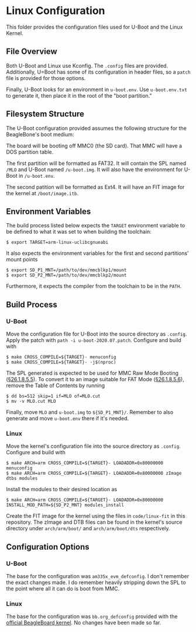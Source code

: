 # Linux Configuration

This folder provides the configuration files used for U-Boot and the Linux
Kernel.


## File Overview

Both U-Boot and Linux use Kconfig. The `.config` files are provided.
Additionally, U=Boot has some of its configuration in header files, so a `patch`
file is provided for those options.

Finally, U-Boot looks for an environment in `u-boot.env`. Use `u-boot.env.txt`
to generate it, then place it in the root of the "boot partition."


## Filesystem Structure

The U-Boot configuration provided assumes the following structure for the
BeagleBone's boot medium:

The board will be booting off MMC0 (the SD card). That MMC will have a DOS
partition table.

The first partition will be formatted as FAT32. It will contain the SPL named
`/MLO` and U-Boot named `/u-boot.img`. It will also have the environment for
U-Boot in `/u-boot.env`.

The second patition will be formatted as Ext4. It will have an FIT image for the
kernel at `/boot/image.itb`.


## Environment Variables

The build process listed below expects the `TARGET` environment variable to be
defined to what it was set to when building the toolchain:
```
$ export TARGET=arm-linux-uclibcgnueabi
```

It also expects the environment variables for the first and second partitions'
mount points
```
$ export SD_P1_MNT=/path/to/dev/mmcblkp1/mount
$ export SD_P2_MNT=/path/to/dev/mmcblkp2/mount
```

Furthermore, it expects the compiler from the toolchain to be in the `PATH`.


## Build Process

### U-Boot

Move the configuration file for U-Boot into the source directory as `.config`.
Apply the patch with `path -i u-boot-2020.07.patch`. Configure and build with
```
$ make CROSS_COMPILE=${TARGET}- menuconfig
$ make CROSS_COMPILE=${TARGET}- -j$(nproc)
```

The SPL generated is expected to be used for MMC Raw Mode Booting
([§26.1.8.5.5](https://www.ti.com/lit/ug/spruh73q/spruh73q.pdf)). To convert it
to an image suitable for FAT Mode
([§26.1.8.5.6](https://www.ti.com/lit/ug/spruh73q/spruh73q.pdf)), remove the
Table of Contents by running
```
$ dd bs=512 skip=1 if=MLO of=MLO.cut
$ mv -v MLO.cut MLO
```

Finally, move `MLO` and `u-boot.img` to `${SD_P1_MNT}/`. Remember to also
generate and move `u-boot.env` there if it's needed.

### Linux

Move the kernel's configuration file into the source directory as `.config`.
Configure and build with
```
$ make ARCH=arm CROSS_COMPILE=${TARGET}- LOADADDR=0x80000000 menuconfig
$ make ARCH=arm CROSS_COMPILE=${TARGET}- LOADADDR=0x80000000 zImage dtbs modules
```

Install the modules to their desired location as
```
$ make ARCH=arm CROSS_COMPILE=${TARGET}- LOADADDR=0x80000000 INSTALL_MOD_PATH=${SD_P2_MNT} modules_install
```

Create the FIT image for the kernel using the files in `code/linux-fit` in this
repository. The zImage and DTB files can be found in the kernel's source
directory under `arch/arm/boot/` and `arch/arm/boot/dts` respectively.


## Configuration Options

### U-Boot

The base for the configuration was `am335x_evm_defconfig`. I don't remember the
exact changes made. I do remember heavily stripping down the SPL to the point
where all it can do is boot from MMC.

### Linux

The base for the configuration was `bb.org_defconfig` provided with the
[official BeagleBoard kernel](https://github.com/beagleboard/linux). No changes
have been made so far.
